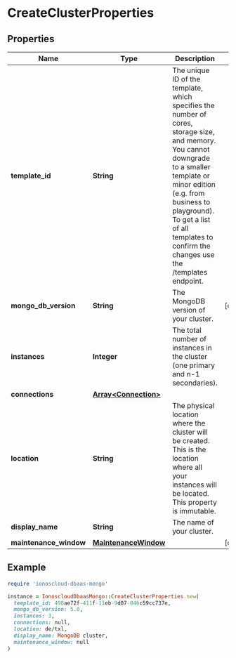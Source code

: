# CreateClusterProperties

## Properties

| Name | Type | Description | Notes |
| ---- | ---- | ----------- | ----- |
| **template_id** | **String** | The unique ID of the template, which specifies the number of cores, storage size, and memory. You cannot downgrade to a smaller template or minor edition (e.g. from business to playground). To get a list of all templates to confirm the changes use the /templates endpoint.  |  |
| **mongo_db_version** | **String** | The MongoDB version of your cluster. | [optional] |
| **instances** | **Integer** | The total number of instances in the cluster (one primary and n-1 secondaries).  |  |
| **connections** | [**Array&lt;Connection&gt;**](Connection.md) |  |  |
| **location** | **String** | The physical location where the cluster will be created. This is the location where all your instances will be located. This property is immutable.  |  |
| **display_name** | **String** | The name of your cluster. |  |
| **maintenance_window** | [**MaintenanceWindow**](MaintenanceWindow.md) |  | [optional] |

## Example

```ruby
require 'ionoscloud-dbaas-mongo'

instance = IonoscloudDbaasMongo::CreateClusterProperties.new(
  template_id: 498ae72f-411f-11eb-9d07-046c59cc737e,
  mongo_db_version: 5.0,
  instances: 3,
  connections: null,
  location: de/txl,
  display_name: MongoDB cluster,
  maintenance_window: null
)
```

